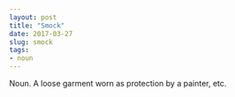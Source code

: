 ```yaml
---
layout: post
title: "Smock"
date: 2017-03-27
slug: smock
tags:
- noun
---
```


Noun. A loose garment worn as protection by a painter, etc.
